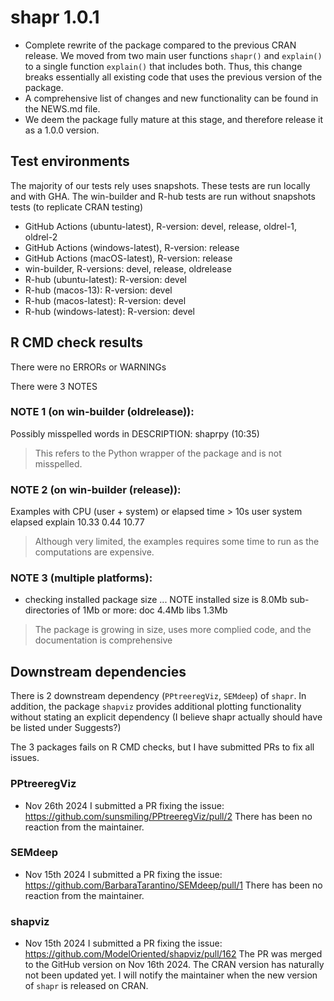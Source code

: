 # shapr 1.0.1 

* Complete rewrite of the package compared to the previous CRAN release. We moved from two main user functions 
`shapr()` and `explain()` to a single function `explain()` that includes both.
Thus, this change breaks essentially all existing code that uses the previous version of the package.
* A comprehensive list of changes and new functionality can be found in the NEWS.md file.
* We deem the package fully mature at this stage, and therefore release it as a 1.0.0 version.


## Test environments

The majority of our tests rely uses snapshots. These tests are run locally and with GHA. 
The win-builder and R-hub tests are run without snapshots tests (to replicate CRAN testing)

* GitHub Actions (ubuntu-latest), R-version: devel, release, oldrel-1, oldrel-2
* GitHub Actions (windows-latest), R-version: release
* GitHub Actions (macOS-latest), R-version: release
* win-builder, R-versions: devel, release, oldrelease 
* R-hub (ubuntu-latest): R-version: devel
* R-hub (macos-13): R-version: devel
* R-hub (macos-latest): R-version: devel
* R-hub (windows-latest): R-version: devel

## R CMD check results

There were no ERRORs or WARNINGs

There were 3 NOTES

### NOTE 1 (on win-builder (oldrelease)):

Possibly misspelled words in DESCRIPTION:
  shaprpy (10:35)

> This refers to the Python wrapper of the package and is not misspelled.

### NOTE 2 (on win-builder (release)):

Examples with CPU (user + system) or elapsed time > 10s
         user system elapsed
explain 10.33   0.44   10.77

> Although very limited, the examples requires some time to run as the computations are expensive.


### NOTE 3 (multiple platforms):

* checking installed package size ... NOTE
  installed size is  8.0Mb
  sub-directories of 1Mb or more:
    doc    4.4Mb
    libs   1.3Mb

> The package is growing in size, uses more complied code, and the documentation is comprehensive


## Downstream dependencies
There is 2 downstream dependency (`PPtreeregViz`, `SEMdeep`) of `shapr`. 
In addition, the package `shapviz` provides additional plotting functionality without stating an explicit dependency 
(I believe shapr actually should have be listed under Suggests?)

The 3 packages fails on R CMD checks, but I have submitted PRs to fix all issues.

### PPtreeregViz

* Nov 26th 2024 I submitted a PR fixing the issue: https://github.com/sunsmiling/PPtreeregViz/pull/2
There has been no reaction from the maintainer.

### SEMdeep

* Nov 15th 2024 I submitted a PR fixing the issue: https://github.com/BarbaraTarantino/SEMdeep/pull/1
There has been no reaction from the maintainer.

### shapviz

* Nov 15th 2024 I submitted a PR fixing the issue: https://github.com/ModelOriented/shapviz/pull/162
The PR was merged to the GitHub version on Nov 16th 2024. The CRAN version has naturally not been updated yet.
I will notify the maintainer when the new version of `shapr` is released on CRAN.





